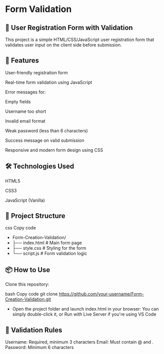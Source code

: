 # Form Validation

## 📄 User Registration Form with Validation
This project is a simple HTML/CSS/JavaScript user registration form that validates user input on the client side before submission.

## 🚀 Features
User-friendly registration form

Real-time form validation using JavaScript

Error messages for:

Empty fields

Username too short

Invalid email format

Weak password (less than 6 characters)

Success message on valid submission

Responsive and modern form design using CSS

## 🛠️ Technologies Used
HTML5

CSS3

JavaScript (Vanilla)

## 📂 Project Structure
css
Copy code
- Form-Creation-Validation/
- ├── index.html       # Main form page
- ├── style.css        # Styling for the form
- └── script.js        # Form validation logic

## 📦 How to Use
Clone this repository:

bash
Copy code
git clone https://github.com/your-username/Form-Creation-Validation.git

- Open the project folder and launch index.html in your browser:
You can simply double-click it, or
Run with Live Server if you're using VS Code

## 🧪 Validation Rules

Username: Required, minimum 3 characters
Email: Must contain @ and .
Password: Minimum 6 characters

